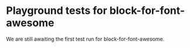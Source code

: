 # Playground tests for block-for-font-awesome
We are still awaiting the first test run for block-for-font-awesome.
